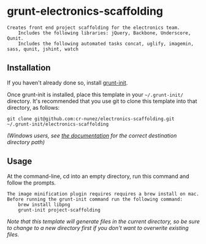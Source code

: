 # grunt-electronics-scaffolding



```
Creates front end project scaffolding for the electronics team.
	Includes the following libraries: jQuery, Backbone, Underscore, Qunit.
	Includes the following automated tasks concat, uglify, imagemin, sass, qunit, jshint, watch

```

[grunt-init]: http://gruntjs.com/project-scaffolding

## Installation
If you haven't already done so, install [grunt-init][].

Once grunt-init is installed, place this template in your `~/.grunt-init/` directory. It's recommended that you use git to clone this template into that directory, as follows:

```
git clone git@github.com:cr-nunez/electronics-scaffolding.git ~/.grunt-init/electronics-scaffolding
```

_(Windows users, see [the documentation][grunt-init] for the correct destination directory path)_

## Usage

At the command-line, cd into an empty directory, run this command and follow the prompts.

```
The image minification plugin requires requires a brew install on mac.
Before running the grunt-init command run the following command:
	brew install libpng
	grunt-init project-scaffolding
```

_Note that this template will generate files in the current directory, so be sure to change to a new directory first if you don't want to overwrite existing files._

